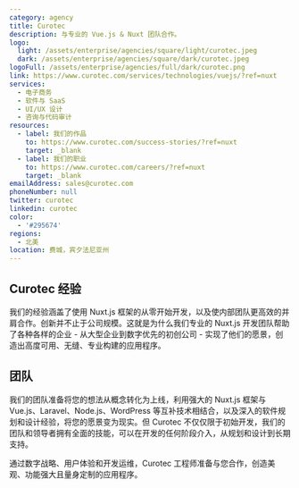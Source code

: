 ```yaml
---
category: agency
title: Curotec
description: 与专业的 Vue.js & Nuxt 团队合作。
logo:
  light: /assets/enterprise/agencies/square/light/curotec.jpeg
  dark: /assets/enterprise/agencies/square/dark/curotec.jpeg
logoFull: /assets/enterprise/agencies/full/dark/curotec.png
link: https://www.curotec.com/services/technologies/vuejs/?ref=nuxt
services:
  - 电子商务
  - 软件与 SaaS
  - UI/UX 设计
  - 咨询与代码审计
resources:
  - label: 我们的作品
    to: https://www.curotec.com/success-stories/?ref=nuxt
    target: _blank
  - label: 我们的职业
    to: https://www.curotec.com/careers/?ref=nuxt
    target: _blank
emailAddress: sales@curotec.com
phoneNumber: null
twitter: curotec
linkedin: curotec
color:
  - '#295674'
regions:
  - 北美
location: 费城，宾夕法尼亚州
---
```


## Curotec 经验

我们的经验涵盖了使用 Nuxt.js 框架的从零开始开发，以及使内部团队更高效的并肩合作。创新并不止于公司规模。这就是为什么我们专业的 Nuxt.js 开发团队帮助了各种各样的企业 - 从大型企业到数字优先的初创公司 - 实现了他们的愿景，创造出高度可用、无缝、专业构建的应用程序。

## 团队

我们的团队准备将您的想法从概念转化为上线，利用强大的 Nuxt.js 框架与 Vue.js、Laravel、Node.js、WordPress 等互补技术相结合，以及深入的软件规划和设计经验，将您的愿景变为现实。但 Curotec 不仅仅限于初始开发，我们的团队和领导者拥有全面的技能，可以在开发的任何阶段介入，从规划和设计到长期支持。

通过数字战略、用户体验和开发运维，Curotec 工程师准备与您合作，创造美观、功能强大且量身定制的应用程序。
